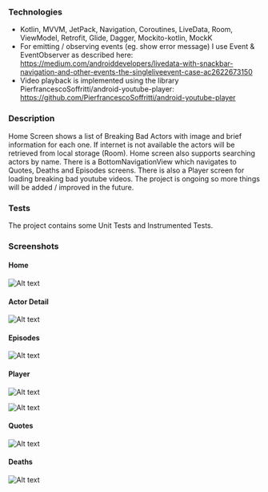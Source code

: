 ### Technologies

- Kotlin, MVVM, JetPack, Navigation, Coroutines, LiveData, Room, ViewModel, Retrofit, Glide, Dagger, 
Mockito-kotlin, MockK
- For emitting / observing events (eg. show error message) I use Event & EventObserver as described here:
https://medium.com/androiddevelopers/livedata-with-snackbar-navigation-and-other-events-the-singleliveevent-case-ac2622673150
- Video playback is implemented using the library PierfrancescoSoffritti/android-youtube-player:
https://github.com/PierfrancescoSoffritti/android-youtube-player

### Description

Home Screen shows a list of Breaking Bad Actors with image and brief information for each one. 
If internet is not available the actors will be retrieved from local storage (Room). Home screen 
also supports searching actors by name. There is a BottomNavigationView which navigates to Quotes, 
Deaths and Episodes screens. There is also a Player screen for loading breaking bad youtube videos.
The project is ongoing so more things will be added / improved in the future.  

### Tests

The project contains some Unit Tests and Instrumented Tests.

### Screenshots

#### Home
![Alt text](screenshots/home-1.png?raw=true "app screenshot")

#### Actor Detail
![Alt text](screenshots/detail.png?raw=true "app screenshot")

#### Episodes
![Alt text](screenshots/episodes.png?raw=true "app screenshot")

#### Player
![Alt text](screenshots/player.png?raw=true "app screenshot")

![Alt text](screenshots/videos-2021-08-06-205042.png?raw=true "app screenshot")

#### Quotes
![Alt text](screenshots/quotes.png?raw=true "app screenshot")

#### Deaths
![Alt text](screenshots/deaths.png?raw=true "app screenshot")
